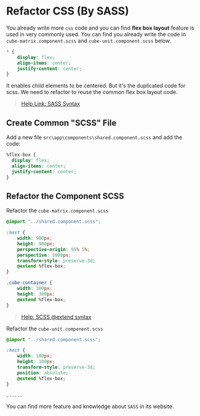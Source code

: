 # Refactor CSS (By SASS)

You already write more `css` code and you can find __flex box layout__ feature is used in very commonly used. You can find you already write the code in `cube-matrix.component.scss` and `cube-unit.component.scss` below.

``` css
* {
    display: flex;
    align-items: center;
    justify-content: center;
}
```

It enables child elements to be centered. But it's the duplicated code for scss. We need to refactor to reuse the common flex box layout code.

> [Help Link: SASS Syntax](https://sass-lang.com/documentation/syntax)

## Create Common "SCSS" File

Add a new file `src\app\components\shared.component.scss` and add the code:

``` css
%flex-box {
  display: flex;
  align-items: center;
  justify-content: center;
}
```

## Refactor the Component SCSS

Refactor the `cube-matrix.component.scss`

``` css
@import "../shared.component.scss";

:host {
    width: 900px;
    height: 900px;
    perspective-origin: 95% 5%;
    perspective: 1000px;
    transform-style: preserve-3d;
    @extend %flex-box;
}

.cube-container {
    width: 300px;
    height: 300px;
    @extend %flex-box;
}
```

> [Help: SCSS @extend syntax](https://sass-lang.com/documentation/at-rules/extend)

Refactor the `cube-unit.component.scss`

``` css
@import "../shared.component.scss";

:host {
    width: 100px;
    height: 100px;
    transform-style: preserve-3d;
    position: absolute;
    @extend %flex-box;
}

......
```


You can find more feature and knowledge about `SASS` in its website.